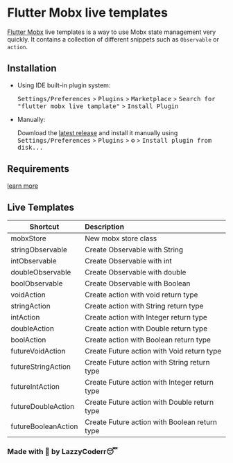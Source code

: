 # Flutter Mobx live templates

[Flutter Mobx](https://github.com/mobxjs/mobx.dart) live templates is a way to use Mobx state management very quickly. It contains a collection of different
snippets such as `Observable` or `action`.

## Installation

- Using IDE built-in plugin system:

  <kbd>Settings/Preferences</kbd> > <kbd>Plugins</kbd> > <kbd>Marketplace</kbd> > <kbd>Search for "flutter mobx live tamplate"</kbd> >
  <kbd>Install Plugin</kbd>

- Manually:

  Download the [latest release](https://github.com/LazzyCoderr/flutter-mobx-live-template/releases/latest) and install it manually using
  <kbd>Settings/Preferences</kbd> > <kbd>Plugins</kbd> > <kbd>⚙️</kbd> > <kbd>Install plugin from disk...</kbd>

## Requirements

[Mobx]: https://github.com/mobxjs/mobx.dart
[learn more](https://www.jetbrains.org/intellij/sdk/docs/basics/getting_started/build_number_ranges.html)


## Live Templates

| Shortcut   |      Description      |
|----------|:-------------|
| mobxStore | New mobx store class |
| stringObservable | Create Observable with String |
| intObservable | Create Observable with int |
| doubleObservable | Create Observable with double |
| boolObservable | Create Observable with Boolean |
| voidAction | Create action with void return type |
| stringAction | Create action with String return type |
| intAction | Create action with Integer return type |
| doubleAction | Create action with Double return type |
| boolAction | Create action with Boolean return type |
| futureVoidAction | Create Future action with Void return type |
| futureStringAction | Create Future action with String return type |
| futureIntAction | Create Future action with Integer return type |
| futureDoubleAction | Create Future action with Double return type |
| futureBooleanAction | Create Future action with Boolean return type |

### Made with :blue_heart: by LazzyCoderr:sleeping:











